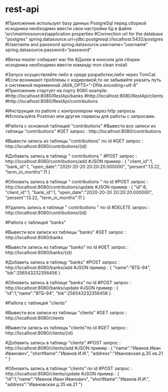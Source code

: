 # rest-api
#Приложение использует базу данных PostgreSql перед сборкой исходника необходимо ввести свои настройки бд в файле \src\main\resources\application.properties
#Connection url for the database "postgres" spring.datasource.url=jdbc:postgresql://localhost:5432/postgres
#Username and password spring.datasource.username=”username” spring.datasource.password=”password”

#Ветка master собирает war file
#Далее в консоли для сборки исходника необходимо ввести команду mvn clean install

#Запуск осуществляйте либо в среде разработки,либо через TomCat.
#Если возникают проблемы с кодировкой,то не забывайте указать путь к системной переменной JAVA_OPTS="-Dfile.encoding=utf-8"
#Приложение стартует на порту 8080 example:
#http://localhost:8080/RestApi/banks #http://localhost:8080/RestApi/clients #http://localhost:8080/RestApi/contributions

#Инструкция по работе с контроллером через http запросы
#Используйте Postman или другие сервисы для работы с запросами.

#Работа с основной таблицей "contributions"
#Вывести все записи из таблицы "contributions"
#GET запрос : http://localhost:8080/contributions

#Вывести запись из таблицы "contributions" по id
#GET запрос : http://localhost:8080/contributions/{id}

#Добавить запись в таблицу " contributions " 
#POST запрос : http://localhost:8080/contributions/add
#JSON пример : {
 "client_id":1,
 "bank_id":1,
 "open_date":"2020-20-20 20:20:20.000000",
 "persent":13.22,
 "term_in_months":11
 }

#Обновить запись в таблице " contributions "  по id
#POST запрос : http://localhost:8080/contributions/update
#JSON пример : {
"id":6,
 "client_id":1,
 "bank_id":1,
 "open_date":"2020-20-20 20:20:20.000000",
 "persent":13.22,
 "term_in_months":11
 }

#Удалить запись в таблице " contributions "  по id
#DELETE  запрос : http://localhost:8080/contributions/{id}

#Работа с таблицей "banks"

#Вывести все записи из таблицы "banks"
#GET запрос : http://localhost:8080/banks

#Вывести запись из таблицы "banks" по id
#GET запрос : http://localhost:8080/banks/{id}

#Добавить запись в таблицу "banks" 
#POST запрос : http://localhost:8080/banks/add
#JSON пример : {
 "name":"ВТБ-94",
 "bik":256543232356456
 }

#Обновить запись в таблице "banks" по id
#POST запрос : http://localhost:8080/banks/update
#JSON пример : {
 "id":1,"name":"ВТБ-94",
 "bik":256543232356456
 }

#Работа с таблицей "clients"

#Вывести все записи из таблицы "clients"
#GET запрос : http://localhost:8080/clients

#Вывести запись из таблицы "clients"по id
#GET запрос : http://localhost:8080/clients/{id}

#Добавить запись в таблицу "clients" 
#POST запрос : http://localhost:8080/clients/add
#JSON пример : {
 "name":"Иванов Иван Иванович",
 "shortName":"Иванов И.И.",
 "address":"Ивановская д.35 кв.21 "
 }
 
 #Обновить запись в таблице "clients"  по id
#POST запрос : http://localhost:8080/clients/update
#JSON пример : {
 "id":1,"name":"Иванов Иван Иванович",
 "shortName":"Иванов И.И.",
 "address":"Ивановская д.35 кв.21 "}
 
